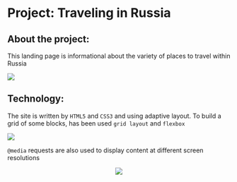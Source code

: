 # Project: Traveling in Russia

## About the project:

This landing page is informational about the variety of places to travel within Russia

<a href="https://sirstanislav.github.io/russian-travel/"><img src="https://raw.githubusercontent.com/sirstanislav/russian-travel/main/images/Preview.png"></a>

## Technology:

The site is written by `HTML5` and `CSS3` and using adaptive layout. To build a grid of some blocks, has been used `grid layout` and `flexbox`

<a href="https://sirstanislav.github.io/russian-travel/"><img src="https://raw.githubusercontent.com/ctacbarada/russian-travel/main/images/Grid.png"></a>

`@media` requests are also used to display content at different screen resolutions

<div align="center"><a href="https://sirstanislav.github.io/russian-travel/"><img src="https://raw.githubusercontent.com/ctacbarada/russian-travel/main/images/Media.png"></a></div>
